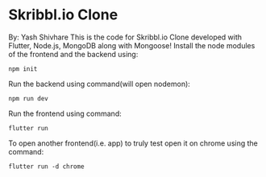 # Skribbl.io Clone
By: Yash Shivhare
This is the code for Skribbl.io Clone developed with Flutter, Node.js, MongoDB along with Mongoose!
Install the node modules of the frontend and the backend using: 
```
npm init
```
Run the backend using command(will open nodemon): 
```
npm run dev
```
Run the frontend using command:
```
flutter run
```
To open another frontend(i.e. app) to truly test open it on chrome using the command:
```
flutter run -d chrome
```
